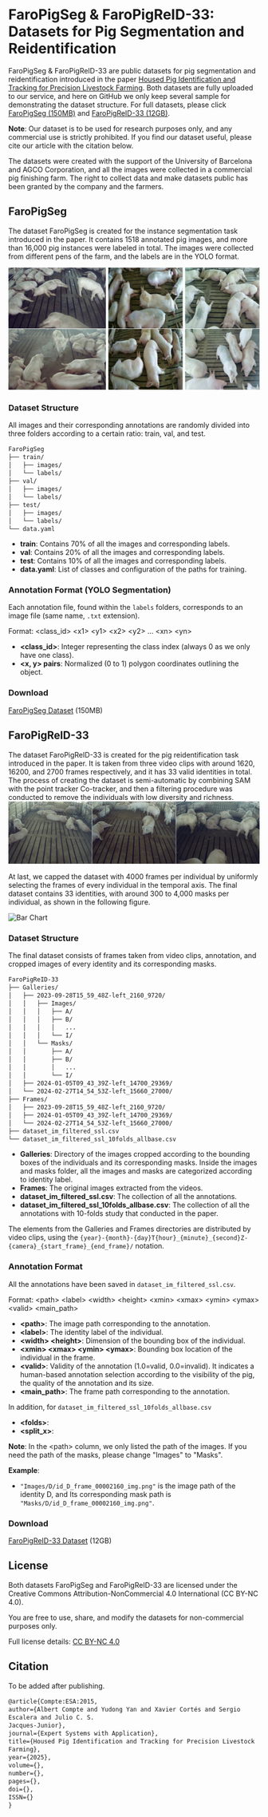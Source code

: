 # FaroPigSeg & FaroPigReID-33: Datasets for Pig Segmentation and Reidentification

FaroPigSeg & FaroPigReID-33 are public datasets for pig segmentation and reidentification introduced in the paper [Housed Pig Identification and Tracking for Precision Livestock Farming](https://web.ub.edu/en/home). Both datasets are fully uploaded to our service, and here on GitHub we only keep several sample for demonstrating the dataset structure. For full datasets, please click [FaroPigSeg (150MB)](https://data.chalearnlap.cvc.uab.cat/FaroPig/FaroPigSeg.zip) and [FaroPigReID-33 (12GB)](https://data.chalearnlap.cvc.uab.cat/FaroPig/FaroPigReId.zip). 

**Note**: Our dataset is to be used for research purposes only, and any commercial use is strictly prohibited. If you find our dataset useful, please cite our article with the citation below.

The datasets were created with the support of the University of Barcelona and AGCO Corporation, and all the images were collected in a commercial pig finishing farm. The right to collect data and make datasets public has been granted by the company and the farmers.

## FaroPigSeg

The dataset FaroPigSeg is created for the instance segmentation task introduced in the paper. It contains 1518 annotated pig images, and more than 16,000 pig instances were labeled in total. The images were collected from different pens of the farm, and the labels are in the YOLO format.

![FaroPigSeg Image Samples](FaroPigSeg/SegSamples.png)

### Dataset Structure

All images and their corresponding annotations are randomly divided into three folders according to a certain ratio: train, val, and test.

```plaintext
FaroPigSeg
├── train/
│   ├── images/
│   └── labels/
├── val/
│   ├── images/
│   └── labels/
├── test/
│   ├── images/
│   └── labels/
└── data.yaml
```

- **train**: Contains 70% of all the images and corresponding labels.
- **val**: Contains 20% of all the images and corresponding labels.
- **test**: Contains 10% of all the images and corresponding labels.
- **data.yaml**: List of classes and configuration of the paths for training.

### Annotation Format (YOLO Segmentation)

Each annotation file, found within the `labels` folders, corresponds to an image file (same name, `.txt` extension).

Format:
\<class_id\> \<x1\> \<y1\> \<x2\> \<y2\> ... \<xn\> \<yn\>

- **\<class_id\>**: Integer representing the class index (always 0 as we only have one class).
- **\<x, y\> pairs**: Normalized (0 to 1) polygon coordinates outlining the object.

### Download

[FaroPigSeg Dataset](https://data.chalearnlap.cvc.uab.cat/FaroPig/FaroPigSeg.zip) (150MB)

## FaroPigReID-33

The dataset FaroPigReID-33 is created for the pig reidentification task introduced in the paper. It is taken from three video clips with around 1620, 16200, and 2700 frames respectively, and it has 33 valid identities in total. The process of creating the dataset is semi-automatic by combining SAM with the point tracker Co-tracker, and then a filtering procedure was conducted to remove the individuals with low diversity and richness. 
![FaroPigReID Image Samples](FaroPigReID-33/ReIDSamples.png)

At last, we capped the dataset with 4000 frames per individual by uniformly selecting the frames of every individual in the temporal axis. The final dataset contains 33 identities, with around 300 to 4,000 masks per individual, as shown in the following figure.

![Bar Chart](FaroPigReID-33dataset_4000.png)

### Dataset Structure

The final dataset consists of frames taken from video clips, annotation, and cropped images of every identity and its corresponding masks.

```plaintext
FaroPigReID-33
├── Galleries/
│   ├── 2023-09-28T15_59_48Z-left_2160_9720/
│   │   ├── Images/
│   │   │   ├── A/
│   │   │   ├── B/
│   │   │   │   ...
│   │   │   └── I/
│   │   └── Masks/
│   │       ├── A/
│   │       ├── B/
│   │       │   ...
│   │       └── I/
│   ├── 2024-01-05T09_43_39Z-left_14700_29369/
│   └── 2024-02-27T14_54_53Z-left_15660_27000/
├── Frames/
│   ├── 2023-09-28T15_59_48Z-left_2160_9720/
│   ├── 2024-01-05T09_43_39Z-left_14700_29369/
│   └── 2024-02-27T14_54_53Z-left_15660_27000/
├── dataset_im_filtered_ssl.csv
└── dataset_im_filtered_ssl_10folds_allbase.csv
```

- **Galleries**: Directory of the images cropped according to the bounding boxes of the individuals and its corresponding masks. Inside the images and masks folder, all the images and masks are categorized according to identity label.
- **Frames**: The original images extracted from the videos.
- **dataset_im_filtered_ssl.csv**: The collection of all the annotations.
- **dataset_im_filtered_ssl_10folds_allbase.csv**: The collection of all the annotations with 10-folds study that conducted in the paper.

The elements from the Galleries and Frames directories are distributed by video clips, using the `{year}-{month}-{day}T{hour}_{minute}_{second}Z-{camera}_{start_frame}_{end_frame}/` notation.

### Annotation Format

All the annotations have been saved in `dataset_im_filtered_ssl.csv`.

Format:
\<path\> \<label\> \<width\> \<height\> \<xmin\> \<xmax\> \<ymin\> \<ymax\> \<valid\> \<main_path\>

- **\<path\>**: The image path corresponding to the annotation.
- **\<label\>**: The identity label of the individual.
- **\<width\> \<height\>**: Dimension of the bounding box of the individual.
- **\<xmin\> \<xmax\> \<ymin\> \<ymax\>**: Bounding box location of the individual in the frame.
- **\<valid\>**: Validity of the annotation (1.0=valid, 0.0=invalid). It indicates a human-based annotation selection according to the visibility of the pig, the quality of the annotation and its size.
- **\<main_path\>**: The frame path corresponding to the annotation.

In addition, for `dataset_im_filtered_ssl_10folds_allbase.csv`
- **\<folds\>**:
- **\<split_x\>**:

**Note**: In the \<path\> column, we only listed the path of the images. If you need the path of the masks, please change "Images" to "Masks".

**Example**:
- `"Images/D/id_D_frame_00002160_img.png"` is the image path of the identity D, and Its corresponding mask path is `"Masks/D/id_D_frame_00002160_img.png"`.

### Download

[FaroPigReID-33 Dataset](https://data.chalearnlap.cvc.uab.cat/FaroPig/FaroPigReId.zip) (12GB)

## License

Both datasets FaroPigSeg and FaroPigReID-33 are licensed under the Creative Commons Attribution-NonCommercial 4.0 International (CC BY-NC 4.0).

You are free to use, share, and modify the datasets for non-commercial purposes only.

Full license details: [CC BY-NC 4.0](https://creativecommons.org/licenses/by-nc/4.0/)

## Citation

To be added after publishing.

```plaintext
@article{Compte:ESA:2015,
author={Albert Compte and Yudong Yan and Xavier Cortés and Sergio Escalera and Julio C. S.
Jacques-Junior},
journal={Expert Systems with Application},
title={Housed Pig Identification and Tracking for Precision Livestock
Farming},
year={2025},
volume={},
number={},
pages={},
doi={},
ISSN={}
}
```